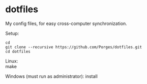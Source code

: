 dotfiles
========

My config files, for easy cross-computer synchronization.

Setup:

    cd
    git clone --recursive https://github.com/Porges/dotfiles.git
    cd dotfiles

Linux:    
    make
    
Windows (must run as administrator):
    install
